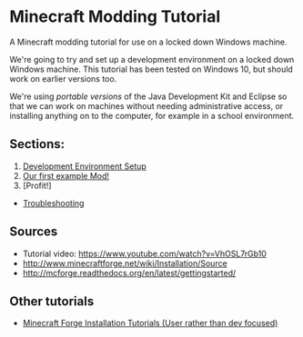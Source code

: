 # Minecraft Modding Tutorial
A Minecraft modding tutorial for use on a locked down Windows machine.

We're going to try and set up a development environment on a locked down Windows machine. This tutorial has been tested on Windows 10, but should work on earlier versions too.

We're using *portable versions* of the Java Development Kit and Eclipse so that we can work on machines without needing administrative access, or installing anything on to the computer, for example in a school environment.

## Sections:

1. [Development Environment Setup](dev-environment-setup.md)
2. [Our first example Mod!](example1-mod.md)
3. [Profit!]
* [Troubleshooting](troubleshooting.md)

## Sources
- Tutorial video: https://www.youtube.com/watch?v=VhOSL7rGb10
- http://www.minecraftforge.net/wiki/Installation/Source
- http://mcforge.readthedocs.org/en/latest/gettingstarted/

## Other tutorials
- [Minecraft Forge Installation Tutorials (User rather than dev focused)](https://www.youtube.com/playlist?list=PLnpPguhVZMItSgWX8g8NFTq_rYrElxZ96)
